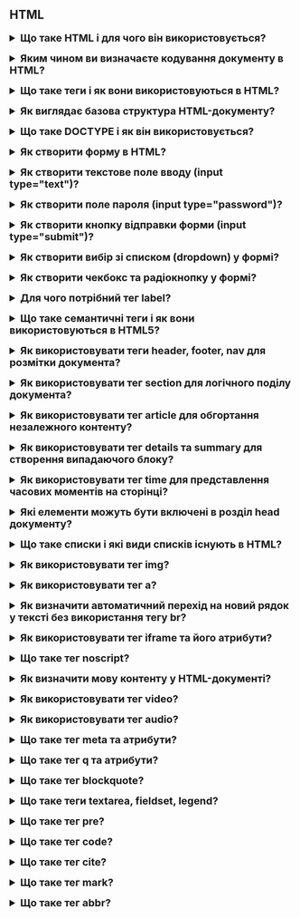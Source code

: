 <h2>HTML</h2>
<details style="margin-bottom: 15px;">
  <summary style="cursor: pointer; outline: none; font-weight: bold; font-size: 18px;">
    Що таке HTML і для чого він використовується?
  </summary>
  <div style="padding: 10px; font-size: 16px;">
    <p>
    HTML (HyperText Markup Language) - це мова розмітки, яка використовується для створення веб-сторінок. <br>HTML складається з елементів, які використовуються для розмітки тексту, зображень, таблиць, форм і інших елементів веб-сторінки. Елементи HTML починаються і закінчуються тегами. Теги можуть мати атрибути, які надають додаткову інформацію про елемент.</p>
  </div>
</details>
<details style="margin-bottom: 15px;">
  <summary style="cursor: pointer; outline: none; font-weight: bold; font-size: 18px;">
    Яким чином ви визначаєте кодування документу в HTML?
  </summary>
  <div style="padding: 10px; font-size: 16px;">
    <p>Кодування документу в HTML визначається за допомогою тега meta. Тег meta використовується для надання додаткової інформації про веб-сторінку, включаючи її кодування. Атрибут charset тега meta визначає кодування символів, яке використовується для веб-сторінки.<br>Атрибут charset може приймати наступні значення:<br>
    - UTF-8: Це найпоширеніше кодування символів в Інтернеті. Воно підтримує більшість мов світу.<br>
    - ISO-8859-1: Це застаріле кодування символів, яке все ще підтримується деякими браузерами. Воно підтримує лише латинський алфавіт.<br>
    - Windows-1252: Це інше застаріле кодування символів, яке все ще підтримується деякими браузерами. Воно підтримує латинський алфавіт, а також деякі символи, які використовуються в європейських мовах.<br>
    Ви можете визначити кодування документу в будь-якому місці в головному розділі HTML, але найкраще це зробити в тегу head</ безпосередньо після тега title.</p>
  </div>
</details>
<details style="margin-bottom: 15px;">
  <summary style="cursor: pointer; outline: none; font-weight: bold; font-size: 18px;">
    Що таке теги і як вони використовуються в HTML?
  </summary>
  <div style="padding: 10px; font-size: 16px;">
    <p>Теги - це елементи HTML, які використовуються для структурування тексту, зображень, таблиць, форм і інших елементів веб-сторінки. <br>Ось деякі з основних типів тегів HTML:<br>
    - Елементи структури: Елементи структури використовуються для визначення структури веб-сторінки. Наприклад, теги html, head, body, h1, p, ul, li, table, tr, td використовуються для визначення структури веб-сторінки.<br>
    - Елементи змісту: Елементи змісту використовуються для додавання контенту на веб-сторінку. Наприклад, теги img, audio, video, script,  style  використовуються для додавання контенту на веб-сторінку.<br>
    - Елементи керування: Елементи керування використовуються для створення форм. Наприклад, теги input, select, textarea використовуються для створення форм.</p>
  </div>
</details>
<details style="margin-bottom: 15px;">
  <summary style="cursor: pointer; outline: none; font-weight: bold; font-size: 18px;">
    Як виглядає базова структура HTML-документу?
  </summary>
  <div style="padding: 10px; font-size: 16px;">
    <p>Базова структура HTML-документу складається з двох основних частин:<br>
     - Заголовок (head): містить метадані про веб-сторінку, такі як її кодування, заголовок, ключові слова та інші.<br>
     - Тіло (body): містить видимий вміст веб-сторінки, такий як текст, зображення, таблиці, форми та інші елементи.</p>
  </div>
</details>
<details style="margin-bottom: 15px;">
  <summary style="cursor: pointer; outline: none; font-weight: bold; font-size: 18px;">
    Що таке DOCTYPE і як він використовується?
  </summary>
  <div style="padding: 10px; font-size: 16px;">
    <p>DOCTYPE - це спеціальний тег, який використовується в HTML-документах для визначення браузером версії HTML, яка використовується. DOCTYPE також може містити додаткову інформацію про документ, наприклад, його тип або призначення.<br>
    DOCTYPE починається з символа !DOCTYPE html. Після цього слідує назва документа, а потім список правил, які використовуються для інтерпретації документа.</p>
  </div>
</details>
<details style="margin-bottom: 15px;">
  <summary style="cursor: pointer; outline: none; font-weight: bold; font-size: 18px;">
    Як створити форму в HTML?
  </summary>
  <div style="padding: 10px; font-size: 16px;">
    <p>Щоб створити форму в HTML, необхідно використовувати тег form. <br>Основні атрибути тега form такі:<br>
    - action - визначає URL-адресу, за якою буде відправлена інформація з форми.<br>
    - method - визначає спосіб відправки інформації з форми. Можливі значення: post і get.<br>
        * post - інформація відправляється в тілі HTTP-запиту. Цей метод використовується за замовчуванням.
        * get - інформація відправляється в URL-адресі HTTP-запиту. Цей метод не рекомендується використовувати для відправки чутливої інформації, оскільки вона буде відображатися в адресному рядку браузера.
    - enctype - визначає спосіб кодування інформації, що відправляється з форми.<br>
    - name - ім'я форми. Це ім'я використовується для посилань на форму в сценарії обробки форми.<br>
    </p>
    <pre>
      <form action="/process-form.php" method="post">
        <input type="text" name="name" />
        <input type="submit" value="Відправити" />
      </form>
    </pre>
  </div>
</details>
<details style="margin-bottom: 15px;">
  <summary style="cursor: pointer; outline: none; font-weight: bold; font-size: 18px;">
    Як створити текстове поле вводу (input type="text")?
  </summary>
  <div style="padding: 10px; font-size: 16px;">
    <p>Основні атрибути тега input type="text" такі:<br>
      - name - ім'я текстового поля. Це ім'я використовується для посилань на текстове поле в сценарії обробки форми. <br>
      - value - початкове значення текстового поля. <br>
      - placeholder - текстовий підказка, яка відображається в текстовому полі, поки користувач не введе текст. <br>
      - size - ширина текстового поля в символах. Значення за замовчуванням 20.<br>
      - maxlength - максимальна довжина тексту, який може бути введений в текстове поле.</p>
  </div>
</details>
<details style="margin-bottom: 15px;">
  <summary style="cursor: pointer; outline: none; font-weight: bold; font-size: 18px;">
    Як створити поле пароля (input type="password")?
  </summary>
  <div style="padding: 10px; font-size: 16px;">
    <p>Основні атрибути тега input type="password" такі:<br>
      - name - ім'я поля пароля. Це ім'я використовується для посилань на поле пароля в сценарії обробки форми.<br>
      - value - початкове значення поля пароля.<br>
      - placeholder - текстовий підказка, яка відображається в полі пароля, поки користувач не введе текст.<br>
      - size - ширина поля пароля в символах.<br>
      - maxlength - максимальна довжина тексту, який може бути введений в поле пароля.
    </p>
  </div>
</details>
<details style="margin-bottom: 15px;">
  <summary style="cursor: pointer; outline: none; font-weight: bold; font-size: 18px;">
    Як створити кнопку відправки форми (input type="submit")?
  </summary>
  <div style="padding: 10px; font-size: 16px;">
    <p>Для створення кнопки відправки форми використовується тег input type="submit". Цей тег визначає кнопку, яка при натисканні відправляє форму на сервер.<br>
       Основні атрибути тега input type="submit" такі:<br>
        - name - ім'я кнопки. Це ім'я використовується для посилань на кнопку в сценарії обробки форми.<br>
        - value - значення кнопки. Це значення відображається на екрані.</p>
  </div>
</details>
<details style="margin-bottom: 15px;">
  <summary style="cursor: pointer; outline: none; font-weight: bold; font-size: 18px;">
    Як створити вибір зі списком (dropdown) у формі?
  </summary>
  <div style="padding: 10px; font-size: 16px;">
    <p>Для створення вибору зі списком у формі використовується тег select. Цей тег визначає випадаючий список, з якого користувач може вибрати один або кілька варіантів.<br>
    Основні атрибути тега select такі:<br>
    - name - ім'я вибору зі списком.<br>
    - multiple - визначає, чи може користувач вибрати кілька варіантів з вибору зі списком. Значення за замовчуванням - false.<br>
    Всередині тега select можна використовувати теги option для визначення варіантів вибору.<br>
   Основні атрибути тега option такі:<br>
    - value - значення варіанту вибору. Це значення буде відправлено на сервер, якщо користувач вибирає цей варіант.<br>
    - selected - визначає, чи буде цей варіант вибраний за замовчуванням. Значення за замовчуванням - false./p><br>
    <pre>
      <select name="countries" multiple>
        <option value="de">Німеччина</option>
        <option value="pl">Польща</option>
        <option value="us">США</option>
      </select>
    </pre>
  </div>
</details>
<details style="margin-bottom: 15px;">
  <summary style="cursor: pointer; outline: none; font-weight: bold; font-size: 18px;">
    Як створити чекбокс та радіокнопку у формі?
  </summary>
  <div style="padding: 10px; font-size: 16px;">
    <p>Для створення чекбокса у формі використовується тег input type="checkbox".<br>
      Основні атрибути тега input type="checkbox" такі:<br>
      - name - імя чекбокса. Це імя використовується для посилань на чекбокс в сценарії обробки форми.<br>
      - value - значення чекбокса. Це значення буде відправлено на сервер, якщо чекбокс буде вибраний.<br>
      - checked - визначає, чи буде чекбокс вибраний за замовчуванням. Значення за замовчуванням - false.<br><br>
      <pre>
        <input type="checkbox" name="agree" />
        <label for="agree">Я погоджуюся з умовами</label>
      </pre>
      Для створення радіокнопки у формі використовується тег input type="radio".<br>
      Основні атрибути тега input type="radio" такі:<br>
      - name - ім'я радіокнопки. Це ім'я використовується для посилання на радіокнопку в сценарії обробки форми.<br>
      - value - значення радіокнопки. Це значення буде відправлено на сервер, якщо радіокнопка буде вибрана.<br>
      - checked - визначає, чи буде радіокнопка вибрана за замовчуванням. Значення за замовчуванням - false.</p>
  </div>
</details>
<details style="margin-bottom: 15px;">
  <summary style="cursor: pointer; outline: none; font-weight: bold; font-size: 18px;">
    Для чого потрібний тег label?
  </summary>
  <div style="padding: 10px; font-size: 16px;">
    <p>Тег label використовується для створення підпису до елемента форми. Щоб використовувати тег label для підпису до елемента форми, потрібно виконати наступні дії:
      <br>
      - Додайте тег label до HTML-розмітки форми.<br>
      - Використовуйте атрибут for тега label для визначення ідентифікатора елемента форми, з яким він пов'язаний.<br>
      - Вкажіть текст мітки всередині тега label.
      <pre>
        <input type="text" name="name" />
        <label for="name">Ім'я</label>
      </pre>
    </p>
  </div>
</details>
<details style="margin-bottom: 15px;">
  <summary style="cursor: pointer; outline: none; font-weight: bold; font-size: 18px;">
    Що таке семантичні теги і як вони використовуються в HTML5?
  </summary>
  <div style="padding: 10px; font-size: 16px;">
    <p>Семантичні теги - це теги HTML, які використовуються для того, щоб описати структуру та призначення вмісту веб-сторінки. Потрібно для індексації пошуковими системами та для доступності людей з обмеженими можливостями. <br>Ось деякі приклади семантичних тегів HTML5:<br>
    - header - визначає заголовок веб-сторінки.<br>
    - nav - визначає навігаційну панель.<br>
    - article - визначає статтю або інший самостійний елемент вмісту.<br>
    - section - визначає розділ веб-сторінки.<br>
    - aside - визначає додатковий вміст, який не є основним.<br>
    - figure - визначає графічний елемент, наприклад, зображення або таблицю.<br>
    - figcaption - визначає підпис до графічного елемента.</p>
  </div>
</details>
<details style="margin-bottom: 15px;">
  <summary style="cursor: pointer; outline: none; font-weight: bold; font-size: 18px;">
    Як використовувати теги header, footer, nav для розмітки документа?
  </summary>
  <div style="padding: 10px; font-size: 16px;">
    <p>Теги header, footer і nav - це семантичні теги HTML, які використовуються для розмітки документа. Вони дають браузеру інформацію про структуру і призначення вмісту на веб-сторінці.<br>
   - Тег header визначає заголовок документа. Він зазвичай містить інформацію про сайт, наприклад, логотип, назву сайту та контактну інформацію.<br>
   - Тег footer визначає нижню частину документа. Він зазвичай містить інформацію про права на копіювання, контактну інформацію або інші юридичні відомості.<br>
   - Тег nav визначає навігаційну панель, наприклад, головне меню. Він зазвичай містить посилання на інші сторінки сайту.</p>
  </div>
</details>
<details style="margin-bottom: 15px;">
  <summary style="cursor: pointer; outline: none; font-weight: bold; font-size: 18px;">
    Як використовувати тег section для логічного поділу документа?
  </summary>
  <div style="padding: 10px; font-size: 16px;">
    <p>Теги section використовуються для визначення логічних розділів вмісту, таких як:<br>
       - Розділи книги або статті<br>
       - Категорії вмісту<br> 
       - Вікна або сторінки в інтерфейсі користувача.<br>
      Наприклад:<br>
        main<br>
          section<br>
              h2  Розділ  h2<br>
              article<br>
                p  Зміст статті p<br>
              article<br>
          section<br>
        main
  </p>
  </div>
</details>
<details style="margin-bottom: 15px;">
  <summary style="cursor: pointer; outline: none; font-weight: bold; font-size: 18px;">
    Як використовувати тег article для обгортання незалежного контенту?
  </summary>
  <div style="padding: 10px; font-size: 16px;">
    <p>Теги article використовуються для визначення незалежного контенту, такого як:<br>
      - Статті<br>
      - Блоги<br>
      - Новини<br>
      - Звіти
    </p>
  </div>
</details>
<details style="margin-bottom: 15px;">
  <summary style="cursor: pointer; outline: none; font-weight: bold; font-size: 18px;">
    Як використовувати тег details та summary для створення випадаючого блоку?
  </summary>
  <div style="padding: 10px; font-size: 16px;">
    <p>Теги details та summary використовуються для створення випадаючого блоку. <br>
    Тег details має атрибут:<br>
      - open - визначає, чи відкритий випадаючий блок за замовчуванням.<br>
    Тег summary - визначає текст, який відображає загаловок у випадаючому блоці.<br>
      details open<br>
        summary Це випадаючий блок summary<br>
        p Це тіло випадаючого блоку. p<br>
      details
  </div>
</details>
<details style="margin-bottom: 15px;">
  <summary style="cursor: pointer; outline: none; font-weight: bold; font-size: 18px;">
    Як використовувати тег time для представлення часових моментів на сторінці?
  </summary>
  <div style="padding: 10px; font-size: 16px;">
    <p>Тег time має кілька атрибутів, які використовуються для визначення часового моменту:<br>
      - datetime - визначає дати і час часового моменту в форматі ISO 8601.<br>
      - datetime-local - визначає дати і час часового моменту в локальному форматі.<br>
      - hour - визначає годинник часового моменту.<br>
      - minute - визначає хвилини часового моменту.<br>
      - second - визначає секунди часового моменту.<br>
      - month - визначає місяць часового моменту.<br>
      - day - визначає день часового моменту.<br>
      - year - визначає рік часового моменту.</p>
   <br>
      time datetime="2023-07-20T12:00:00"<br>
      time datetime-local="2023-07-20T12:00:00"<br>
      time hour="12" minute="00" second="00"<br>
      time month="07" day="20" year="2023"<br>
  </div>
</details>
<details style="margin-bottom: 15px;">
  <summary style="cursor: pointer; outline: none; font-weight: bold; font-size: 18px;">
    Які елементи можуть бути включені в розділ head документу?
  </summary>
  <div style="padding: 10px; font-size: 16px;">
    <p>До елементів, які можуть бути включені в розділ head документа, належать:<br>
      - Елемент title: Визначає заголовок документа. Заголовок документа відображається в вкладці вікна браузера та в результатах пошуку.<br>
      - Елементи meta: Визначають різні метадані про документ. Наприклад, елементи meta можуть використовуватися для визначення кодування документа, його ключових слів та його опису.<br>
      - Елемент link: Визначає зв'язок між документом і зовнішнім ресурсом. Наприклад, елементи link можуть використовуватися для визначення стилів CSS, шрифтів або скриптів для документа.<br>
      - Елемент script: Включає JavaScript-код у документ.<br>
      - Елемент noscript: Визначає альтернативний вміст для документів, які не можуть інтерпретувати JavaScript.</p>
  </div>
</details>
<details style="margin-bottom: 15px;">
  <summary style="cursor: pointer; outline: none; font-weight: bold; font-size: 18px;">
    Що таке списки і які види списків існують в HTML?
  </summary>
  <div style="padding: 10px; font-size: 16px;">
    <p>У HTML існують два основних типи списків:<br>
      - Марковані списки (unordered lists) - це списки, які позначаються маркерами, наприклад, квадратиками, кружками або іншими символами.<br>
      - Нумеровані списки (ordered lists) - це списки, які позначаються числами або літерами.<br>Обидва типи списків можуть мати атрибут type, який визначає тип маркера або нумерації. Для маркованих списків атрибут type може мати значення circle (незакрашений кружок), disc (диск, використовується за замовчуванням), square (квадрат). Для нумерованих списків атрибут type може мати значення 1 (арабські числа), a (прописні латинські букви), A (великі латинські букви), i (стрічні латинські букви), I (великі стрічні латинські букви), r (римські числа в нижньому регістрі), R (римські числа в верхньому регістрі).</p>
  </div>
</details>
<details style="margin-bottom: 15px;">
  <summary style="cursor: pointer; outline: none; font-weight: bold; font-size: 18px;">
    Як використовувати тег img?
  </summary>
  <div style="padding: 10px; font-size: 16px;">
    <p>Використовується для вставки зображень. Має такі атрибути:<br>
    - src: Вказує шлях до файлу зображення.<br>
    - alt: Текст, який відображається, якщо зображення не може бути завантажене. Також цей текст використовується для альтернативного представлення зображення для людей з обмеженими можливостями та для пошукових систем.<br>
    - width: Ширина зображення в пікселях або відсотках відносно ширини батьківського елемента.<br>
    - height: Висота зображення в пікселях або відсотках відносно висоти батьківського елемента.<br>
    - sizes: Вказує різні розміри зображення для різних умов відображення.<br>
    - srcset: Визначає набір джерел і розмірів зображення для різних умов відображення.<br>
    - crossorigin: Вказує, як браузер повинен обробляти запити до зображення, якщо вони відбуваються з іншого домену (наприклад, "anonymous" або "use-credentials").<br>
    - usemap: Вказує ім'я або маркер карти, що визначає область для взаємодії з користувачем.<br>
    - ismap: Вказує, що зображення є картою, яка пов'язана з сервером на стороні клієнта.<br>
    - loading: Вказує, як браузер повинен управляти завантаженням зображення ("lazy", "eager", або "auto").<br>
    - decoding: Вказує, як браузер повинен декодувати зображення ("sync" або "async").<br>
    - referrerpolicy: Визначає, як браузер повинен включати інформацію про вказівник в HTTP-запитах для зображення.</p>
  </div>
</details>
<details style="margin-bottom: 15px;">
  <summary style="cursor: pointer; outline: none; font-weight: bold; font-size: 18px;">
    Як використовувати тег a?
  </summary>
  <div style="padding: 10px; font-size: 16px;">
    <p>Тег a використовується для гіперпосилань. Має такі атрибути: <br>
      - href: Вказує URL або шлях до ресурсу, на який веде посилання.<br>
      - target: Визначає, як браузер повинен відкривати цільовий ресурс. Зазвичай використовується для відкриття посилання в новому вікні або вкладці ("_blank").<br>
      - download: Вказує, що посилання призначене для завантаження файлу, а не переходу за посиланням. Значенням є ім'я файлу, яке використовується за замовчуванням або пропозиція користувачеві для збереження файлу.<br>
      - rel: Вказує відносини між посилаючим та цільовим ресурсом. Наприклад, rel="nofollow" вказує, що посилання не повинно передавати PageRank для SEO.<br>
      - type: Визначає тип змісту, який пов'язаний з посиланням. Наприклад, type="image/png" для посилання на PNG-зображення.<br>
      - referrerpolicy: Вказує, як браузер повинен включати інформацію про вказівник в HTTP-запитах для цього посилання.<br>
      - ping: Вказує URL, який повинен отримати повідомлення при кліці на посиланні.<br>
      - media: Вказує умови для відображення посилання, засновані на властивостях пристрою, таких як ширина екрану.<br>
      - hreflang: Вказує мову або мовну ідентифікацію цільового ресурсу.<br>
      - download: Вказує ім'я файлу для завантаження, коли користувач клікає на посилання.</p>
  </div>
</details>
<details style="margin-bottom: 15px;">
  <summary style="cursor: pointer; outline: none; font-weight: bold; font-size: 18px;">
    Як визначити автоматичний перехід на новий рядок у тексті без використання тегу br?
  </summary>
  <div style="padding: 10px; font-size: 16px;">
    <p>У HTML автоматичний перехід на новий рядок можна визначити за допомогою тегів p (абзац) або CSS властивості white-space: pre-line;. </p>
  </div>
</details>
<details style="margin-bottom: 15px;">
  <summary style="cursor: pointer; outline: none; font-weight: bold; font-size: 18px;">
    Як використовувати тег iframe та його атрибути?
  </summary>
  <div style="padding: 10px; font-size: 16px;">
    <p>Тег iframe використовується для вбудовування вмісту з іншої веб-сторінки або документа.Тег iframe має такі обов'язкові атрибути:<br>
       - src - визначає URL-адресу вбудованої сторінки або документа.<br>
       Тег iframe має також такі необов'язкові атрибути:<br>
       - width - визначає ширину вбудованого документа.<br>
       - height - визначає висоту вбудованого документа.<br>
       - frameborder - визначає, чи відображатиметься рамка навколо вбудованого документа.<br>
       - scrolling - визначає, чи можна буде прокручувати вбудований документ.<br>
       - allowfullscreen - дозволяє вбудованому документу використовувати повноекранний режим.<br>
       - sandbox - обмежує доступ вбудованого документа до ресурсів веб-сторінки, на якій він вставлений.</p>
  </div>
</details>
<details style="margin-bottom: 15px;">
  <summary style="cursor: pointer; outline: none; font-weight: bold; font-size: 18px;">
    Що таке тег noscript?
  </summary>
  <div style="padding: 10px; font-size: 16px;">
    <p>Тег noscript використовується для надання резервного вмісту(це будь який HTML код) у випадку вимкненого JavaScript. 
        noscript
          [Резервний вміст]
        noscript
    </p>
  </div>
</details>
<details style="margin-bottom: 15px;">
  <summary style="cursor: pointer; outline: none; font-weight: bold; font-size: 18px;">
    Як визначити мову контенту у HTML-документі?
  </summary>
  <div style="padding: 10px; font-size: 16px;">
    <p>Мова контенту HTML-документа визначається атрибутом lang тега html. html lang="en"</p>
  </div>
</details>
<details style="margin-bottom: 15px;">
  <summary style="cursor: pointer; outline: none; font-weight: bold; font-size: 18px;">
    Як використовувати тег video?
  </summary>
  <div style="padding: 10px; font-size: 16px;">
    <p>Щоб вставити відео на сторінку, використовуйте тег video. Цей тег має кілька атрибутів, які визначають, як буде відтворюватися відео.<br>
    - Атрибут src вказує на шлях до відеофайлу. Цей файл повинен бути у форматі MP4, WebM або Ogg.<br>
    - Атрибут controls вказує, чи потрібно відображати елементи керування відтворенням, такі як кнопки відтворення, паузи, регулювання гучності та пропуску вперед.<br>
    - Атрибут autoplay вказує, чи потрібно автоматично відтворювати відео при завантаженні сторінки.<br>
    - Атрибут loop вказує, чи потрібно повторювати відео після завершення його відтворення.<br>
    - Атрибут muted вказує, чи потрібно відтворювати відео без звуку.<br>
    - Атрибут preload вказує, чи потрібно завантажувати відео повністю перед його відтворенням.<br>
    - Атрибут poster вказує на шлях до зображення, яке буде відображатися доки відео не буде завантажено.<br>
    Ви також можете використовувати тег source для вказівки декількох варіантів відеофайлів. Це може бути корисно, якщо ви хочете забезпечити підтримку різних форматів відео.</p>
  </div>
</details>
<details style="margin-bottom: 15px;">
  <summary style="cursor: pointer; outline: none; font-weight: bold; font-size: 18px;">
    Як використовувати тег audio?
  </summary>
  <div style="padding: 10px; font-size: 16px;">
    <p>Щоб вставити аудіо на сторінку, використовуйте тег audio. Цей тег має кілька атрибутів, які визначають, як буде відтворюватися аудіо.<br>
    - Атрибут src вказує на шлях до аудіофайлу. Цей файл повинен бути у форматі MP3, WAV, OGG або AAC.<br>
    - Атрибут controls вказує, чи потрібно відображати елементи керування відтворенням, такі як кнопки відтворення, паузи, регулювання гучності та пропуску вперед.<br>
    - Атрибут autoplay вказує, чи потрібно автоматично відтворювати аудіо при завантаженні сторінки.<br>
    - Атрибут loop вказує, чи потрібно повторювати аудіо після завершення його відтворення.<br>
    - Атрибут muted вказує, чи потрібно відтворювати аудіо без звуку.<br>
    - Атрибут preload вказує, чи потрібно завантажувати аудіо повністю перед його відтворенням.<br>
    - Атрибут poster вказує на шлях до зображення, яке буде відображатися доки аудіо не буде завантажено.<br>
    Ви також можете використовувати тег source для вказівки декількох варіантів аудіофайлів. Це може бути корисно, якщо ви хочете забезпечити підтримку різних форматів аудіо.</p>
  </div>
</details>
<details style="margin-bottom: 15px;">
  <summary style="cursor: pointer; outline: none; font-weight: bold; font-size: 18px;">
    Що таке тег meta та атрибути?
  </summary>
  <div style="padding: 10px; font-size: 16px;">
    <p>Тег meta в HTML використовується для визначення різноманітних мета-інформацій для сторінки, таких як кодування символів, опис, ключові слова, автор, перенаправлення та інші. Він розміщується в розділі head HTML-документа і має наступні атрибути
    charset: Визначає кодування символів документа. Приклад: meta charset="UTF-8"<br>
    name: Вказує ім'я або властивість мета-тега. Приклад: meta name="description" content="Це опис вашої сторінки."<br>
    content: Визначає вміст (значення) мета-тега. Приклад: meta name="viewport" content="width=device-width, initial-scale=1.0"<br>
    http-equiv: Вказує HTTP заголовок, який слід передати. Приклад: meta http-equiv="refresh" content="5;url=https://example.com/"<br>
    scheme: Визначає схему, яка використовується для визначення вмісту властивості. Приклад: meta itemprop="name" content="Назва сторінки" scheme="https://schema.org/".</p>
  </div>
</details>
<details style="margin-bottom: 15px;">
  <summary style="cursor: pointer; outline: none; font-weight: bold; font-size: 18px;">
    Що таке тег q та атрибути?
  </summary>
  <div style="padding: 10px; font-size: 16px;">
    <p>Тег q в HTML є тегом для визначення коротких цитат, які мають бути включені прямо в текст. Цей тег слугує для виділення цитати і може використовуватися для відображення цитати знаками лапок. Атрибути тегу q можуть використовуватися для додаткового визначення інформації про цитату. Проте, тег q має дуже обмежений набір атрибутів.<br>
    Атрибути:<br>
    cite: Вказує URL джерела цитати. Приклад: q cite="https://example.com">Це цитата з джерела.  q</p>
  </div>
</details>
<details style="margin-bottom: 15px;">
  <summary style="cursor: pointer; outline: none; font-weight: bold; font-size: 18px;">
    Що таке тег blockquote?
  </summary>
  <div style="padding: 10px; font-size: 16px;">
    <p>Тег blockquote в HTML використовується для визначення блоку тексту, який є цитатою з іншого джерела або має особливий стиль. Цей тег дозволяє явно вказати, що деякий текст є цитатою, і може включати атрибути для додаткової інформації про цитату.<br>
    Атрибут: <br>
    cite: Вказує URL джерела цитати. Приклад: blockquote cite="https://example.com">Це цитата з джерела. blockquote</p>
  </div>
</details>
<details style="margin-bottom: 15px;">
  <summary style="cursor: pointer; outline: none; font-weight: bold; font-size: 18px;">
    Що таке теги textarea, fieldset, legend?
  </summary>
  <div style="padding: 10px; font-size: 16px;">
    <p>1. Тег textarea використовується для створення багаторядкового текстового поля у формі.<br>
       Атрибути:<br>
      - name: Вказує ім'я поля для відправлення даних форми.<br>
      - rows і cols: Визначають кількість рядків і стовпців у текстовому полі.<br>
      - placeholder: Встановлює текст-підказку, який відображається у полі введення перед введенням даних.<br>
      2. Тег <fieldset> групує елементи форми та дозволяє їм об'єднуватися в групу. Зазвичай використовується разом з legend. А тег legend визначає заголовок для fieldset. Часто використовується для покращення доступності та навігації форми.</p>
  </div>
</details>
<details style="margin-bottom: 15px;">
  <summary style="cursor: pointer; outline: none; font-weight: bold; font-size: 18px;">
    Що таке тег pre?
  </summary>
  <div style="padding: 10px; font-size: 16px;">
    <p>Тег pre в HTML використовується для визначення блоку тексту, який буде відображатися зі збереженням пробілів та переносів рядка. Такий текст відображається монопечатним шрифтом, і всі пробіли та переноси рядка в ньому будуть відтворені точно так, як вони записані у вихідному HTML-коді.</p>
  </div>
</details>
<details style="margin-bottom: 15px;">
  <summary style="cursor: pointer; outline: none; font-weight: bold; font-size: 18px;">
    Що таке тег code?
  </summary>
  <div style="padding: 10px; font-size: 16px;">
    <p>Тег code в HTML використовується для визначення фрагменту коду або тексту, який повинен бути відображений у монопечатному шрифті. Він використовується для відмінення тексту коду від навколишнього тексту та відображення його у форматі, який зберігає пробіли та інші форматувальні елементи.</p>
  </div>
</details>
<details style="margin-bottom: 15px;">
  <summary style="cursor: pointer; outline: none; font-weight: bold; font-size: 18px;">
    Що таке тег cite?
  </summary>
  <div style="padding: 10px; font-size: 16px;">
    <p>Тег cite в HTML використовується для вказівки назви твору або джерела цитати. Цей тег допомагає визначити, що текст в його межах є цитатою або посиланням на якусь роботу.</p>
  </div>
</details>
<details style="margin-bottom: 15px;">
  <summary style="cursor: pointer; outline: none; font-weight: bold; font-size: 18px;">
    Що таке тег mark?
  </summary>
  <div style="padding: 10px; font-size: 16px;">
    <p>Тег mark в HTML використовується для визначення фрагменту тексту, який потрібно виділити або підкреслити, зазвичай для позначення пошуку або підсвічення результатів пошуку.</p>
  </div>
</details>
<details style="margin-bottom: 15px;">
  <summary style="cursor: pointer; outline: none; font-weight: bold; font-size: 18px;">
    Що таке тег abbr?
  </summary>
  <div style="padding: 10px; font-size: 16px;">
    <p>Тег abbr в HTML використовується для визначення аббревіатури або скорочення та надання пояснення чи повної форми цього скорочення за допомогою атрибута title.<br>
    Атрибут:<br>
    - title: Цей атрибут містить пояснення або повну форму аббревіатури, яка відображається при наведенні курсора на текст аббревіатури. Приклад, abbr title="World Health Organization">WHO  abbr </p>
  </div>
</details>
